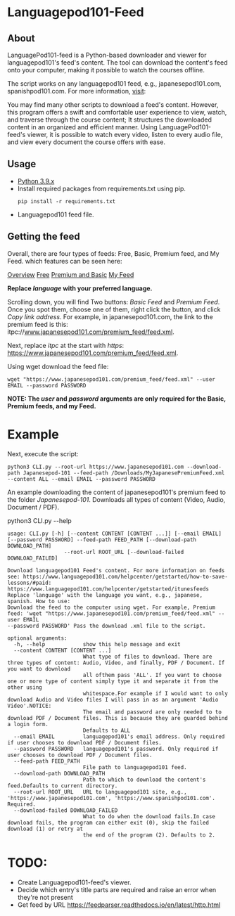 # Languagepod101-Feed

## About

LanguagePod101-feed is a Python-based downloader and viewer for languagepod101's feed's content. The tool can download the content's feed onto your computer, making it possible to watch the courses offline.

The script works on any languagepod101 feed, e.g., japanesepod101.com, spanishpod101.com. For more information, [visit](https://www.innovativelanguage.com/online-language-courses):

You may find many other scripts to download a feed's content. However, this program offers a swift and comfortable user experience to view, watch, and traverse through the course content; It structures the downloaded content in an organized and efficient manner. Using LanguagePod101-feed's viewer, it is possible to watch every video, listen to every audio file, and view every document the course offers with ease.

## Usage

* [Python 3.9.x](python.org)
* Install required packages from requirements.txt using pip.
  ```
  pip install -r requirements.txt
  ```
* Languagepod101 feed file.

## Getting the feed

Overall, there are four types of feeds: Free, Basic, Premium feed, and My Feed. which features can be seen here:

[Overview](https://www.japanesepod101.com/helpcenter/getstarted/how-to-save-lessons/)
[Free](https://www.japanesepod101.com/helpcenter/getstarted/how-to-save-lessons/#free)
[Premium and Basic](https://www.japanesepod101.com/helpcenter/getstarted/itunesfeeds)
[My Feed](https://www.japanesepod101.com/learningcenter/account/myfeed)

**Replace *language* with your preferred language.**

Scrolling down, you will find Two buttons: *Basic Feed* and *Premium Feed*. Once you spot them, choose one of them, right click the button, and click *Copy link address*.
For example, in japanesepod101.com, the link to the premium feed is this: itpc://www.japanesepod101.com/premium_feed/feed.xml.

Next, replace *itpc* at the start with *https*: https://www.japanesepod101.com/premium_feed/feed.xml.

Using wget download the feed file:

```
wget "https://www.japanesepod101.com/premium_feed/feed.xml" --user EMAIL --password PASSWORD
```

**NOTE: The *user* and *password* arguments are only required for the Basic, Premium feeds, and my Feed.**

# Example

Next, execute the script:

```
python3 CLI.py --root-url https://www.japanesepod101.com --download-path Japanesepod-101 --feed-path /Downloads/MyJapanesePremiumFeed.xml --content ALL --email EMAIL --password PASSWORD
```

An example downloading the content of japanesepod101's premium feed to the folder *Japanesepod-101*. Downloads all types of content (Video, Audio, Document / PDF).


python3 CLI.py --help
```
usage: CLI.py [-h] [--content CONTENT [CONTENT ...]] [--email EMAIL] [--password PASSWORD] --feed-path FEED_PATH [--download-path DOWNLOAD_PATH]
                  --root-url ROOT_URL [--download-failed DOWNLOAD_FAILED]

Download languagepod101 Feed's content. For more information on feeds see: https://www.languagepod101.com/helpcenter/getstarted/how-to-save-lessons/#paid:
https://www.languagepod101.com/helpcenter/getstarted/itunesfeeds Replace 'language' with the language you want, e.g., japanese, spanish. How to use:
Download the feed to the computer using wget. For example, Premium feed: 'wget "https://www.japanesepod101.com/premium_feed/feed.xml" --user EMAIL
--password PASSWORD' Pass the download .xml file to the script.

optional arguments:
  -h, --help            show this help message and exit
  --content CONTENT [CONTENT ...]
                        What type of files to download. There are three types of content: Audio, Video, and finally, PDF / Document. If you want to download
                        all ofthem pass 'ALL'. If you want to choose one or more type of content simply type it and separate it from the other using
                        whitespace.For example if I would want to only download Audio and Video files I will pass in as an argument 'Audio Video'.NOTICE:
                        The email and password are only needed to to download PDF / Document files. This is because they are guarded behind a login form.
                        Defaults to ALL
  --email EMAIL         languagepod101's email address. Only required if user chooses to download PDF / Document files.
  --password PASSWORD   languagepod101's password. Only required if user chooses to download PDF / Document files.
  --feed-path FEED_PATH
                        File path to languagepod101 feed.
  --download-path DOWNLOAD_PATH
                        Path to which to download the content's feed.Defaults to current directory.
  --root-url ROOT_URL   URL to languagepod101 site, e.g., 'https://www.japanesepod101.com', 'https://www.spanishpod101.com'. Required.
  --download-failed DOWNLOAD_FAILED
                        What to do when the download fails.In case download fails, the program can either exit (0), skip the failed download (1) or retry at
                        the end of the program (2). Defaults to 2.
```

# TODO:
  - Create Languagepod101-feed's viewer.
  - Decide which entry's title parts are required and raise an error when they're not present
  - Get feed by URL https://feedparser.readthedocs.io/en/latest/http.html
